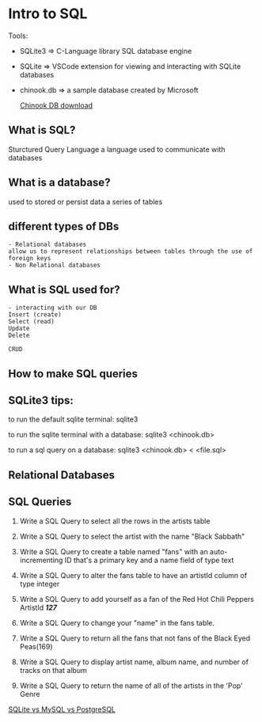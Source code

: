 # Intro to SQL

Tools:

- SQLite3 => C-Language library SQL database engine
- SQLite => VSCode extension for viewing and interacting with SQLite databases
- chinook.db => a sample database created by Microsoft

  [Chinook DB download](https://sqlitetutorial.net/sqlite-sample-database)

## What is SQL?

Sturctured Query Language
a language used to communicate with databases

## What is a database?

used to stored or persist data
a series of tables

## different types of DBs

    - Relational databases
    allow us to represent relationships between tables through the use of foreign keys
    - Non Relational databases

## What is SQL used for?

    - interacting with our DB
    Insert (create)
    Select (read)
    Update
    Delete

    CRUD

## How to make SQL queries

## SQLite3 tips:

to run the default sqlite terminal:
sqlite3

to run the sqlite terminal with a database:
sqlite3 <chinook.db>

to run a sql query on a database:
sqlite3 <chinook.db> < <file.sql>

## Relational Databases

## SQL Queries

1. Write a SQL Query to select all the rows in the artists table

2. Write a SQL Query to select the artist with the name "Black Sabbath"

3. Write a SQL Query to create a table named "fans" with an auto-incrementing ID that's a primary key and a name field of type text

4. Write a SQL Query to alter the fans table to have an artistId column of type integer

5. Write a SQL Query to add yourself as a fan of the Red Hot Chili Peppers ArtistId **_127_**

6. Write a SQL Query to change your "name" in the fans table.

7. Write a SQL Query to return all the fans that not fans of the Black Eyed Peas(169)

8. Write a SQL Query to display artist name, album name, and number of tracks on that album

9. Write a SQL Query to return the name of all of the artists in the 'Pop' Genre

[SQLite vs MySQL vs PostgreSQL](https://www.digitalocean.com/community/tutorials/sqlite-vs-mysql-vs-postgresql-a-comparison-of-relational-database-management-systems)
